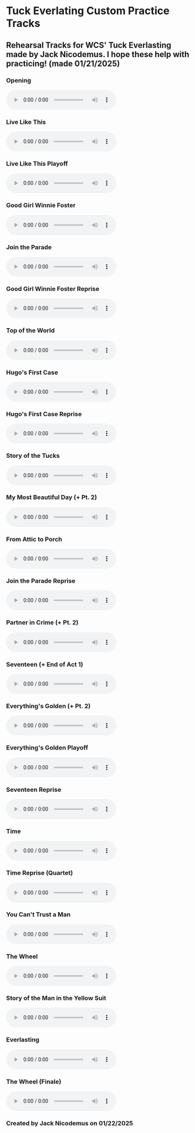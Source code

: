# Tuck Everlating Custom Practice Tracks
## Rehearsal Tracks for WCS' Tuck Everlasting made by Jack Nicodemus. I hope these help with practicing! (made 01/21/2025)



### Opening
<html lang="en">
<head>
    <meta charset="UTF-8">
    <meta name="viewport" content="width=device-width, initial-scale=1.0">
    <title>Audio Player</title>
</head>
<body>
    <audio controls>
        <source src="01_Opening.mp3" type="audio/mpeg">
        Your browser does not support the audio element.
    </audio>
</body>
</html>

### Live Like This
<html lang="en">
<head>
    <meta charset="UTF-8">
    <meta name="viewport" content="width=device-width, initial-scale=1.0">
    <title>Audio Player</title>
</head>
<body>
    <audio controls>
        <source src="02_Live Like This.mp3" type="audio/mpeg">
        Your browser does not support the audio element.
    </audio>
</body>
</html>

### Live Like This Playoff
<html lang="en">
<head>
    <meta charset="UTF-8">
    <meta name="viewport" content="width=device-width, initial-scale=1.0">
    <title>Audio Player</title>
</head>
<body>
    <audio controls>
        <source src="03_Live Like This Playoff.mp3" type="audio/mpeg">
        Your browser does not support the audio element.
    </audio>
</body>
</html>

### Good Girl Winnie Foster
<html lang="en">
<head>
    <meta charset="UTF-8">
    <meta name="viewport" content="width=device-width, initial-scale=1.0">
    <title>Audio Player</title>
</head>
<body>
    <audio controls>
        <source src="04_Good Girl Winnie Foster.mp3" type="audio/mpeg">
        Your browser does not support the audio element.
    </audio>
</body>
</html>

### Join the Parade
<html lang="en">
<head>
    <meta charset="UTF-8">
    <meta name="viewport" content="width=device-width, initial-scale=1.0">
    <title>Audio Player</title>
</head>
<body>
    <audio controls>
        <source src="05_Join the Parade.mp3" type="audio/mpeg">
        Your browser does not support the audio element.
    </audio>
</body>
</html>

### Good Girl Winnie Foster Reprise
<html lang="en">
<head>
    <meta charset="UTF-8">
    <meta name="viewport" content="width=device-width, initial-scale=1.0">
    <title>Audio Player</title>
</head>
<body>
    <audio controls>
        <source src="06_Good Girl Winnie Foster Reprise.mp3" type="audio/mpeg">
        Your browser does not support the audio element.
    </audio>
</body>
</html>

### Top of the World
<html lang="en">
<head>
    <meta charset="UTF-8">
    <meta name="viewport" content="width=device-width, initial-scale=1.0">
    <title>Audio Player</title>
</head>
<body>
    <audio controls>
        <source src="07_Top of the World.mp3" type="audio/mpeg">
        Your browser does not support the audio element.
    </audio>
</body>
</html>

### Hugo's First Case
<html lang="en">
<head>
    <meta charset="UTF-8">
    <meta name="viewport" content="width=device-width, initial-scale=1.0">
    <title>Audio Player</title>
</head>
<body>
    <audio controls>
        <source src="08_Hugos_First_Case.mp3" type="audio/mpeg">
        Your browser does not support the audio element.
    </audio>
</body>
</html>

### Hugo's First Case Reprise
<html lang="en">
<head>
    <meta charset="UTF-8">
    <meta name="viewport" content="width=device-width, initial-scale=1.0">
    <title>Audio Player</title>
</head>
<body>
    <audio controls>
        <source src="09_Hugos_First_Case_Reprise.mp3" type="audio/mpeg">
        Your browser does not support the audio element.
    </audio>
</body>
</html>

### Story of the Tucks
<html lang="en">
<head>
    <meta charset="UTF-8">
    <meta name="viewport" content="width=device-width, initial-scale=1.0">
    <title>Audio Player</title>
</head>
<body>
    <audio controls>
        <source src="10_Story of the Tucks.mp3" type="audio/mpeg">
        Your browser does not support the audio element.
    </audio>
</body>
</html>

### My Most Beautiful Day (+ Pt. 2)
<html lang="en">
<head>
    <meta charset="UTF-8">
    <meta name="viewport" content="width=device-width, initial-scale=1.0">
    <title>Audio Player</title>
</head>
<body>
    <audio controls>
        <source src="11_My Most Beautiful Day (+ Pt. 2).mp3" type="audio/mpeg">
        Your browser does not support the audio element.
    </audio>
</body>
</html>

### From Attic to Porch
<html lang="en">
<head>
    <meta charset="UTF-8">
    <meta name="viewport" content="width=device-width, initial-scale=1.0">
    <title>Audio Player</title>
</head>
<body>
    <audio controls>
        <source src="12_From Attic to Porch.mp3" type="audio/mpeg">
        Your browser does not support the audio element.
    </audio>
</body>
</html>

### Join the Parade Reprise
<html lang="en">
<head>
    <meta charset="UTF-8">
    <meta name="viewport" content="width=device-width, initial-scale=1.0">
    <title>Audio Player</title>
</head>
<body>
    <audio controls>
        <source src="13_Join the Parade Reprise.mp3" type="audio/mpeg">
        Your browser does not support the audio element.
    </audio>
</body>
</html>

### Partner in Crime (+ Pt. 2)
<html lang="en">
<head>
    <meta charset="UTF-8">
    <meta name="viewport" content="width=device-width, initial-scale=1.0">
    <title>Audio Player</title>
</head>
<body>
    <audio controls>
        <source src="14_Partner in Crime (+ Pt. 2).mp3" type="audio/mpeg">
        Your browser does not support the audio element.
    </audio>
</body>
</html>

### Seventeen (+ End of Act 1)
<html lang="en">
<head>
    <meta charset="UTF-8">
    <meta name="viewport" content="width=device-width, initial-scale=1.0">
    <title>Audio Player</title>
</head>
<body>
    <audio controls>
        <source src="15_Seventeen (+ End of Act 1).mp3" type="audio/mpeg">
        Your browser does not support the audio element.
    </audio>
</body>
</html>

### Everything's Golden (+ Pt. 2)
<html lang="en">
<head>
    <meta charset="UTF-8">
    <meta name="viewport" content="width=device-width, initial-scale=1.0">
    <title>Audio Player</title>
</head>
<body>
    <audio controls>
        <source src="16_Everythings_Golden_(+_Pt._2).mp3" type="audio/mpeg">
        Your browser does not support the audio element.
    </audio>
</body>
</html>

### Everything's Golden Playoff
<html lang="en">
<head>
    <meta charset="UTF-8">
    <meta name="viewport" content="width=device-width, initial-scale=1.0">
    <title>Audio Player</title>
</head>
<body>
    <audio controls>
        <source src="17_Everythings_Golden_Playoff.mp3" type="audio/mpeg">
        Your browser does not support the audio element.
    </audio>
</body>
</html>


### Seventeen Reprise
<html lang="en">
<head>
    <meta charset="UTF-8">
    <meta name="viewport" content="width=device-width, initial-scale=1.0">
    <title>Audio Player</title>
</head>
<body>
    <audio controls>
        <source src="18_Seventeen Reprise.mp3" type="audio/mpeg">
        Your browser does not support the audio element.
    </audio>
</body>
</html>

### Time
<html lang="en">
<head>
    <meta charset="UTF-8">
    <meta name="viewport" content="width=device-width, initial-scale=1.0">
    <title>Audio Player</title>
</head>
<body>
    <audio controls>
        <source src="19_Time.mp3" type="audio/mpeg">
        Your browser does not support the audio element.
    </audio>
</body>
</html>

### Time Reprise (Quartet)
<html lang="en">
<head>
    <meta charset="UTF-8">
    <meta name="viewport" content="width=device-width, initial-scale=1.0">
    <title>Audio Player</title>
</head>
<body>
    <audio controls>
        <source src="20_Time Reprise (Quartet).mp3" type="audio/mpeg">
        Your browser does not support the audio element.
    </audio>
</body>
</html>

### You Can't Trust a Man
<html lang="en">
<head>
    <meta charset="UTF-8">
    <meta name="viewport" content="width=device-width, initial-scale=1.0">
    <title>Audio Player</title>
</head>
<body>
    <audio controls>
        <source src="21_Cant_Trust_a_Man.mp3" type="audio/mpeg">
        Your browser does not support the audio element.
    </audio>
</body>
</html>

### The Wheel
<html lang="en">
<head>
    <meta charset="UTF-8">
    <meta name="viewport" content="width=device-width, initial-scale=1.0">
    <title>Audio Player</title>
</head>
<body>
    <audio controls>
        <source src="22_The Wheel.mp3" type="audio/mpeg">
        Your browser does not support the audio element.
    </audio>
</body>
</html>

### Story of the Man in the Yellow Suit
<html lang="en">
<head>
    <meta charset="UTF-8">
    <meta name="viewport" content="width=device-width, initial-scale=1.0">
    <title>Audio Player</title>
</head>
<body>
    <audio controls>
        <source src="23_Story of the Man in the Yellow Suit.mp3" type="audio/mpeg">
        Your browser does not support the audio element.
    </audio>
</body>
</html>

### Everlasting
<html lang="en">
<head>
    <meta charset="UTF-8">
    <meta name="viewport" content="width=device-width, initial-scale=1.0">
    <title>Audio Player</title>
</head>
<body>
    <audio controls>
        <source src="24_Everlasting.mp3" type="audio/mpeg">
        Your browser does not support the audio element.
    </audio>
</body>
</html>

### The Wheel (Finale)
<html lang="en">
<head>
    <meta charset="UTF-8">
    <meta name="viewport" content="width=device-width, initial-scale=1.0">
    <title>Audio Player</title>
</head>
<body>
    <audio controls>
        <source src="25_The Wheel (Finale).mp3" type="audio/mpeg">
        Your browser does not support the audio element.
    </audio>
</body>
</html>


### Created by Jack Nicodemus on 01/22/2025
